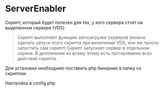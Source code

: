 # ServerEnabler
Скрипт, который будет полезен для тех, у кого сервера стоят на выделенном сервере (VDS)

> Скрипт выполняет функцию автозагрузки серверов (можно сделать запуск этого скрипта при включении VDS, или же просто запустить сам скрипт)
> Скрипт запускает сервер в отдельном скрине.
> В дополнение ко всему этому есть логгирование всех действий скрипта. 

Для установки необходимо поставить php бинкрник в папку со скриптом

Настройка в config.php
